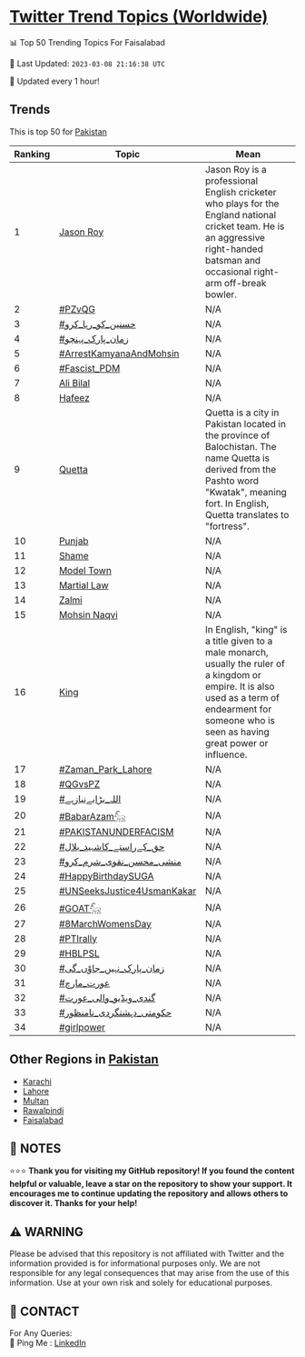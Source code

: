 [Twitter Trend Topics (Worldwide)](https://github.com/ErcinDedeoglu/Twitter-Trend-Topics)
==========


📊 Top 50 Trending Topics For Faisalabad

📆 Last Updated: `2023-03-08 21:16:38 UTC`

🔧 Updated every 1 hour!


## Trends

This is top 50 for [Pakistan](</Pakistan>)

| Ranking | Topic | Mean |
| ------- | ------------ | ------------ |
| 1 | [Jason Roy](http://twitter.com/search?q=Jason+Roy) | Jason Roy is a professional English cricketer who plays for the England national cricket team. He is an aggressive right-handed batsman and occasional right-arm off-break bowler. |
| 2 | [#PZvQG](http://twitter.com/search?q=%23PZvQG) | N/A |
| 3 | [#حسنین_کو_رہا_کرو](http://twitter.com/search?q=%23%d8%ad%d8%b3%d9%86%db%8c%d9%86_%da%a9%d9%88_%d8%b1%db%81%d8%a7_%da%a9%d8%b1%d9%88) | N/A |
| 4 | [#زمان_پارک_پہنچو](http://twitter.com/search?q=%23%d8%b2%d9%85%d8%a7%d9%86_%d9%be%d8%a7%d8%b1%da%a9_%d9%be%db%81%d9%86%da%86%d9%88) | N/A |
| 5 | [#ArrestKamyanaAndMohsin](http://twitter.com/search?q=%23ArrestKamyanaAndMohsin) | N/A |
| 6 | [#Fascist_PDM](http://twitter.com/search?q=%23Fascist_PDM) | N/A |
| 7 | [Ali Bilal](http://twitter.com/search?q=Ali+Bilal) | N/A |
| 8 | [Hafeez](http://twitter.com/search?q=Hafeez) | N/A |
| 9 | [Quetta](http://twitter.com/search?q=Quetta) | Quetta is a city in Pakistan located in the province of Balochistan. The name Quetta is derived from the Pashto word "Kwatak", meaning fort. In English, Quetta translates to "fortress". |
| 10 | [Punjab](http://twitter.com/search?q=Punjab) | N/A |
| 11 | [Shame](http://twitter.com/search?q=Shame) | N/A |
| 12 | [Model Town](http://twitter.com/search?q=Model+Town) | N/A |
| 13 | [Martial Law](http://twitter.com/search?q=Martial+Law) | N/A |
| 14 | [Zalmi](http://twitter.com/search?q=Zalmi) | N/A |
| 15 | [Mohsin Naqvi](http://twitter.com/search?q=Mohsin+Naqvi) | N/A |
| 16 | [King](http://twitter.com/search?q=King) | In English, "king" is a title given to a male monarch, usually the ruler of a kingdom or empire. It is also used as a term of endearment for someone who is seen as having great power or influence. |
| 17 | [#Zaman_Park_Lahore](http://twitter.com/search?q=%23Zaman_Park_Lahore) | N/A |
| 18 | [#QGvsPZ](http://twitter.com/search?q=%23QGvsPZ) | N/A |
| 19 | [#اللہ_بڑابےنیازہے](http://twitter.com/search?q=%23%d8%a7%d9%84%d9%84%db%81_%d8%a8%da%91%d8%a7%d8%a8%db%92%d9%86%db%8c%d8%a7%d8%b2%db%81%db%92) | N/A |
| 20 | [#BabarAzam𓃵](http://twitter.com/search?q=%23BabarAzam%f0%93%83%b5) | N/A |
| 21 | [#PAKISTANUNDERFACISM](http://twitter.com/search?q=%23PAKISTANUNDERFACISM) | N/A |
| 22 | [#حق_کےراستے_کاشہید_بلال](http://twitter.com/search?q=%23%d8%ad%d9%82_%da%a9%db%92%d8%b1%d8%a7%d8%b3%d8%aa%db%92_%da%a9%d8%a7%d8%b4%db%81%db%8c%d8%af_%d8%a8%d9%84%d8%a7%d9%84) | N/A |
| 23 | [#منشی_محسن_نقوی_شرم_کرو](http://twitter.com/search?q=%23%d9%85%d9%86%d8%b4%db%8c_%d9%85%d8%ad%d8%b3%d9%86_%d9%86%d9%82%d9%88%db%8c_%d8%b4%d8%b1%d9%85_%da%a9%d8%b1%d9%88) | N/A |
| 24 | [#HappyBirthdaySUGA](http://twitter.com/search?q=%23HappyBirthdaySUGA) | N/A |
| 25 | [#UNSeeksJustice4UsmanKakar](http://twitter.com/search?q=%23UNSeeksJustice4UsmanKakar) | N/A |
| 26 | [#GOAT𓃵](http://twitter.com/search?q=%23GOAT%f0%93%83%b5) | N/A |
| 27 | [#8MarchWomensDay](http://twitter.com/search?q=%238MarchWomensDay) | N/A |
| 28 | [#PTIrally](http://twitter.com/search?q=%23PTIrally) | N/A |
| 29 | [#HBLPSL](http://twitter.com/search?q=%23HBLPSL) | N/A |
| 30 | [#زمان_پارک_نہیں_جاوْں_گی](http://twitter.com/search?q=%23%d8%b2%d9%85%d8%a7%d9%86_%d9%be%d8%a7%d8%b1%da%a9_%d9%86%db%81%db%8c%da%ba_%d8%ac%d8%a7%d9%88%d9%92%da%ba_%da%af%db%8c) | N/A |
| 31 | [#عورت_مارچ](http://twitter.com/search?q=%23%d8%b9%d9%88%d8%b1%d8%aa_%d9%85%d8%a7%d8%b1%da%86) | N/A |
| 32 | [#گندی_ویڈیو_والی_عورت](http://twitter.com/search?q=%23%da%af%d9%86%d8%af%db%8c_%d9%88%db%8c%da%88%db%8c%d9%88_%d9%88%d8%a7%d9%84%db%8c_%d8%b9%d9%88%d8%b1%d8%aa) | N/A |
| 33 | [#حکومتی_دہشتگردی_نامنظور](http://twitter.com/search?q=%23%d8%ad%da%a9%d9%88%d9%85%d8%aa%db%8c_%d8%af%db%81%d8%b4%d8%aa%da%af%d8%b1%d8%af%db%8c_%d9%86%d8%a7%d9%85%d9%86%d8%b8%d9%88%d8%b1) | N/A |
| 34 | [#girlpower](http://twitter.com/search?q=%23girlpower) | N/A |



## Other Regions in [Pakistan](</Pakistan>)

* [Karachi](</Pakistan/Karachi.md>)
* [Lahore](</Pakistan/Lahore.md>)
* [Multan](</Pakistan/Multan.md>)
* [Rawalpindi](</Pakistan/Rawalpindi.md>)
* [Faisalabad](</Pakistan/Faisalabad.md>)



## 📝 NOTES

⭐⭐⭐ **Thank you for visiting my GitHub repository! If you found the content helpful or valuable, leave a star on the repository to show your support. It encourages me to continue updating the repository and allows others to discover it. Thanks for your help!**


## ⚠️ WARNING

Please be advised that this repository is not affiliated with Twitter and the information provided is for informational purposes only. We are not responsible for any legal consequences that may arise from the use of this information. Use at your own risk and solely for educational purposes.


## 📨 CONTACT

 For Any Queries:  
            🏓 Ping Me : [LinkedIn](https://www.linkedin.com/in/ercindedeoglu/)
